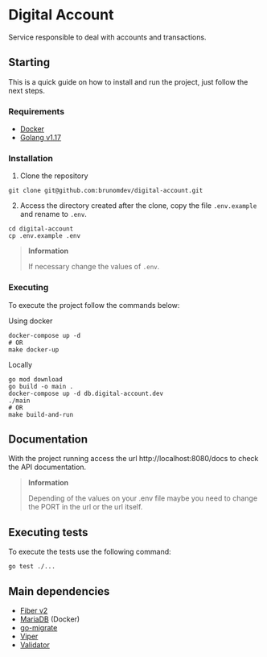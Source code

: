 # Digital Account

Service responsible to deal with accounts and transactions.

## Starting

This is a quick guide on how to install and run the project, just follow the next steps.

### Requirements

- [Docker](https://docs.docker.com/get-docker/)
- [Golang v1.17](https://golang.org)

### Installation

1. Clone the repository

```shell
git clone git@github.com:brunomdev/digital-account.git
```

2. Access the directory created after the clone, copy the file `.env.example`  and rename to `.env`.

```shell
cd digital-account
cp .env.example .env
```

> **Information**
>
> If necessary change the values of `.env`.

### Executing

To execute the project follow the commands below:

Using docker
```shell
docker-compose up -d
# OR
make docker-up
```

Locally
```shell
go mod download
go build -o main .
docker-compose up -d db.digital-account.dev
./main
# OR
make build-and-run
```

## Documentation

With the project running access the url http://localhost:8080/docs to check the API documentation.

> **Information**
>
> Depending of the values on your .env file maybe you need to change the PORT in the url or the url itself.

## Executing tests

To execute the tests use the following command:

```shell
go test ./...
```

## Main dependencies

- [Fiber v2](https://gofiber.io)
- [MariaDB](https://mariadb.org/) (Docker)
- [go-migrate](https://github.com/golang-migrate/migrate/blob/master/cmd/migrate)
- [Viper](https://github.com/spf13/viper)
- [Validator](https://github.com/go-playground/validator)
